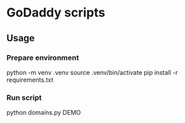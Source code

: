 # GoDaddy scripts 

## Usage

### Prepare environment
python -m venv .venv
source .venv/bin/activate
pip install -r requirements.txt

### Run script
python domains.py DEMO
